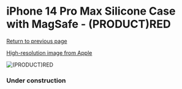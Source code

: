 # iPhone 14 Pro Max Silicone Case with MagSafe - (PRODUCT)RED

[Return to previous page](/iphone_14)

[High-resolution image from Apple](https://store.storeimages.cdn-apple.com/8756/as-images.apple.com/is/MPTR3?wid=4500&hei=4500&fmt=png)

<div style="width: 384px"><img src="/everypreview/MPTR3.png" alt="(PRODUCT)RED"></div>

### Under construction
